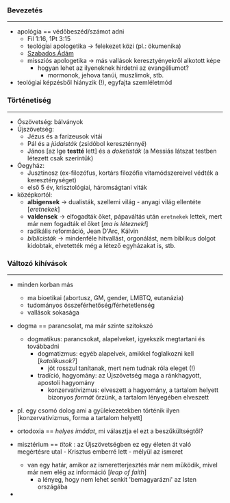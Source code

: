 ### Bevezetés
---
* apológia == védőbeszéd/számot adni
    * Fil 1:16, 1Pt 3:15
    * teológiai apologetika -> felekezet közi (pl.: ökumenika)
    * [Szabados Ádám](divinity.blog?)
    * missziós apologetika -> más vallások keresztyényekről alkotott képe
        * hogyan lehet az ilyeneknek hirdetni az evangéliumot?
            * mormonok, jehova tanúi, muszlimok, stb.
* teológiai képzésből hiányzik (!), egyfajta szemléletmód

### Történetiség
---
* Ószövetség: bálványok
* Újszövetség:
    * Jézus és a farizeusok vitái
    * Pál és a *júdaisták* (zsidóbol kereszténnyé)
    * János [az Ige **testté** lett] és a *doketisták* (a Messiás látszat testben létezett csak szerintük)
* Óegyház:
    * Jusztinosz (ex-filozófus, kortárs filozófia vitamódszereivel védték a kereszténységet)
    * első 5 év, krisztológiai, háromságtani viták
* középkortól:
    * **albigensek** -> dualisták, szellemi világ - anyagi világ ellentéte [*eretnekek*]
    * **valdensek** -> elfogadták őket, pápaváltás után `eretnekek` lettek, mert már nem fogadták el őket [*ma is léteznek!*]
    * radikális reformáció, Jean D'Arc, Kálvin
    * *biblicisták* -> mindenféle hitvallást, orgonálást, nem biblikus dolgot kidobtak, elvetették még a létező egyházakat is, stb.

### Változó kihívások
---
* minden korban más
    * ma bioetikai (abortusz, GM, gender, LMBTQ, eutanázia)
    * tudományos összeférhetőség/férhetetlenség
    * vallások sokasága
* dogma == parancsolat, ma már szinte szitokszó
    * dogmatikus: parancsokat, alapelveket, igyekszik megtartani és továbbadni
        * dogmatizmus: egyéb alapelvek, amikkel foglalkozni kell [*katolikusok?*]
            * jót rosszul tanítanak, mert nem tudnak róla eleget (!)
        * tradíció, hagyomány: az Újszövetség maga a ránkhagyott, apostoli hagyomány 
            * konzervativizmus: elveszett a hagyomány, a tartalom helyett bizonyos *formát* őrzünk, a tartalom lényegében elveszett

* pl. egy csomó dolog ami a gyülekezetekben történik ilyen [konzervativizmus, forma a tartalom helyett]
* ortodoxia == *helyes imádat*, mi választja el ezt a beszűkültségtől?

* misztérium == *titok* : az Újszövetségben ez egy életen át való megértésre utal - Krisztus emberré lett - mélyül az ismeret
    * van egy határ, amikor az ismeretterjesztés már nem működik, mivel már nem elég az információ 
    [*leap of faith*]
        * a lényeg, hogy nem lehet senkit 'bemagyarázni' az Isten országába
* 